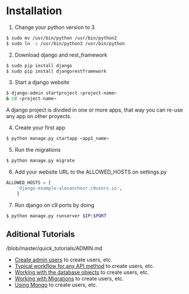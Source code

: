# Installation


1) Change your python version to 3

```sh
$ sudo mv /usr/bin/python /usr/bin/python2 
$ sudo ln -s /usr/bin/python3 /usr/bin/python
```

2) Download django and rest_framework

```sh
$ sudo pip install django
$ sudo pip install djangorestframework
```

3) Start a django website

```sh
$ django-admin startproject <project-name>
& cd <project-name>
```
A django project is divided in one or more apps, that way you can re-use any app on other proyects.

4) Create your first app

```sh
$ python manage.py startapp <app1_name>
```

5) Run the migrations

```sh
$ python manage.py migrate
```

6) Add your website URL to the ALLOWED_HOSTS on settings.py

```python
ALLOWED_HOSTS = [
    'django-example-alesanchezr.c9users.io',
    ]
```


7) Run django on c9 ports by doing 

```sh
$ python manage.py runserver $IP:$PORT
```

## Aditional Tutorials
/blob/master/quick_tutorials/ADMIN.md
- [Create admin users](quick_tutorials/ADMIN.md) to create users, etc.
- [Typical workflow for any API method](quick_tutorials/CREATING_API_METHODS.md) to create users, etc.
- [Working with the database objects](quick_tutorials/DATABASE_API.md) to create users, etc.
- [Working with Migrations](quick_tutorials/MIGRATIONS.md) to create users, etc.
- [Using Mongo](quick_tutorials/MONGO.md) to create users, etc.
